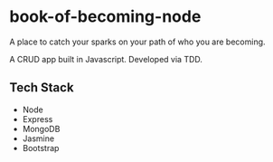 # book-of-becoming-node
A place to catch your sparks on your path of who you are becoming.

A CRUD app built in Javascript. Developed via TDD.

## Tech Stack
* Node
* Express
* MongoDB
* Jasmine
* Bootstrap
